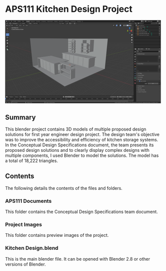 # APS111 Kitchen Design Project

![preview image](https://raw.githubusercontent.com/yug2005/APS111-Kitchen-Design/master/Project%20Images/Kitchen%20Design%20Project%20Image%2001.png)

## Summary

This blender project contains 3D models of multiple proposed design solutions for first year engineer design project. The design team's objective was to improve the accessibility and efficiency of kitchen storage systems. In the Conceptual Design Specifications document, the team presents its proposed design solutions and to clearly display complex designs with multiple components, I used Blender to model the solutions. The model has a total of 18,222 triangles.

## Contents

The following details the contents of the files and folders.

### APS111 Documents

This folder contains the Conceptual Design Specifications team document. 

### Project Images

This folder contains preview images of the project. 

### Kitchen Design.blend

This is the main blender file. It can be opened with Blender 2.8 or other versions of Blender. 

